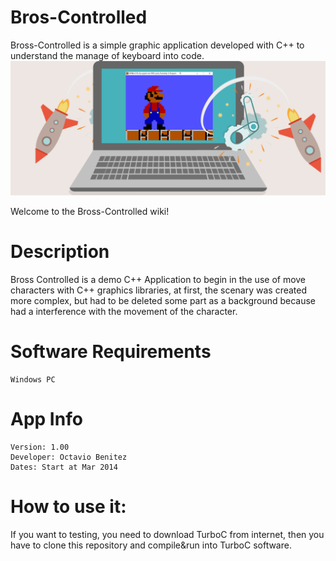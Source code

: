 # Bros-Controlled
Bross-Controlled is a simple graphic application developed with C++ to understand the manage of keyboard into code.
![](https://raw.githubusercontent.com/obenm/Bros-Controlled/master/MarioBanner.png)

Welcome to the Bross-Controlled wiki!

# Description
Bross Controlled is a demo C++ Application to begin in the use of move characters with C++ graphics libraries, at first, the scenary was created more complex, but had to be deleted some part as a background because had a interference with the movement of the character.

# Software Requirements
	Windows PC

# App Info
	Version: 1.00
	Developer: Octavio Benitez
	Dates: Start at Mar 2014

# How to use it:
If you want to testing, you need to download TurboC from internet, then you have to clone this repository and compile&run into TurboC software.
		
